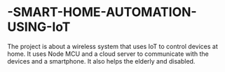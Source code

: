 # -SMART-HOME-AUTOMATION-USING-IoT
The project is about a wireless system that uses IoT to control devices at home. It uses Node MCU and a cloud server to communicate with the devices and a smartphone. It also helps the elderly and disabled.
